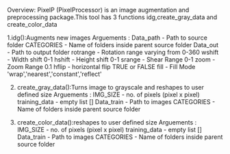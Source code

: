 Overview: PixelP (PixelProcessor) is an image augmentation and preprocessing package.This tool has 3 functions idg,create_gray_data and create_color_data

1.idg():Augments new images
	Arguements : Data_path - Path to source folder
		      CATEGORIES - Name of folders inside parent source folder
		      Data_out - Path to output folder
		      rotrange - Rotation range varying from 0-360
		      wshift - Width shift 0-1
		      hshift - Height shift 0-1
		      srange - Shear Range 0-1
		      zoom - Zoom Range 0.1
		      hflip - horizontal flip TRUE or FALSE
		      fill - Fill Mode 'wrap','nearest','constant','reflect'

2. create_gray_data():Turns image to grayscale and reshapes to user defined size
	Arguements : IMG_SIZE - no. of pixels (pixel x pixel)
		     training_data - empty list []
		     Data_train - Path to images
		     CATEGORIES - Name of folders inside parent source folder

3. create_color_data():reshapes to user defined size
	Arguements : IMG_SIZE - no. of pixels (pixel x pixel)
		     training_data - empty list []
		     Data_train - Path to images
		     CATEGORIES - Name of folders inside parent source folder